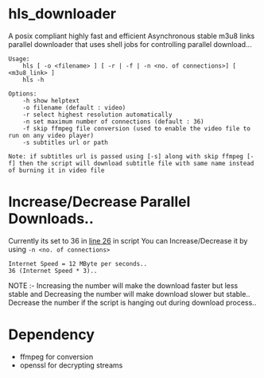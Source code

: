 # hls_downloader

A posix compliant highly fast and efficient Asynchronous stable m3u8 links parallel downloader that uses shell jobs for controlling parallel download...

```
Usage:
    hls [ -o <filename> ] [ -r | -f | -n <no. of connections>] [ <m3u8_link> ]
    hls -h

Options:
    -h show helptext
    -o filename (default : video)
    -r select highest resolution automatically
    -n set maximum number of connections (default : 36)
    -f skip ffmpeg file conversion (used to enable the video file to run on any video player)
    -s subtitles url or path

Note: if subtitles url is passed using [-s] along with skip ffmpeg [-f] then the script will download subtitle file with same name instead of burning it in video file
```

# Increase/Decrease Parallel Downloads..

Currently its set to 36 in [line 26](https://github.com/CoolnsX/hls_downloader/blob/main/hls#L26) in script
You can Increase/Decrease it by using ```-n <no. of connections>```

```
Internet Speed = 12 MByte per seconds..
36 (Internet Speed * 3)..
```
NOTE :- Increasing the number will make the download faster but less stable and Decreasing the number will make download slower but stable.. Decrease the number if the script is hanging out during download process..

# Dependency

- ffmpeg for conversion
- openssl for decrypting streams
